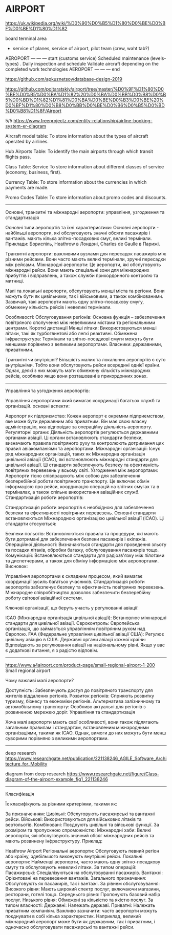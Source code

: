 # AIRPORT

https://uk.wikipedia.org/wiki/%D0%90%D0%B5%D1%80%D0%BE%D0%BF%D0%BE%D1%80%D1%82

board
terminal 
area

 - service of planes, service of airport, pilot team (crew, waht tab?)

AEROPORT — — — start
    (customs service)
    Scheduled maintenance (levels-types) .
    Daily inspection and schedule
    Validate aircraft depending on the completed work technologies
AEROPORT — — — end

https://github.com/apkuznetsov/database-design-2019

https://github.com/poltaratskiy/airport/tree/master/%D0%9F%D1%80%D0%BE%D0%B5%D0%BA%D1%82%20%D0%BA%D0%BB%D0%B8%D0%B5%D0%BD%D1%82%D1%81%D0%BA%D0%BE%D0%B3%D0%BE%20%D0%BF%D1%80%D0%B8%D0%BB%D0%BE%D0%B6%D0%B5%D0%BD%D0%B8%D1%8F/Airport

5/5
https://www.freeprojectz.com/entity-relationship/airline-booking-system-er-diagram

<!-- TABLES  begin -->
Aircraft model table: To store information about the types of aircraft operated by airlines.

Hub Airports Table: To identify the main airports through which transit flights pass.

Class Table: Service To store information about different classes of service (economy, business, first).

Currency Table: To store information about the currencies in which payments are made.

Promo Codes Table: To store information about promo codes and discounts.
<!-- TABLES  end -->

------------------------------

Основні, транзитні та міжнародні аеропорти: управління, узгодження та стандартизація


Основні типи аеропортів та їхні характеристики:
Основні аеропорти - найбільші аеропорти, які обслуговують значні обсяги пасажирів і вантажів. мають кілька злітно-посадкових смуг, великі термінали. Приклади: Бориспіль, Heathrow в Лондоні, Charles de Gaulle в Парижі. 

Транзитні аеропорти: важливими вузлами для пересадок пасажирів між різними рейсами.
 Вони часто мають великі термінали, зручні пересадки між рейсами.
Міжнародні аеропорти: Це аеропорти, які обслуговують міжнародні рейси. Вони мають спеціальні 
зони для міжнародних прибуттів і відправлень, а також служби прикордонного контролю та митниці.

Малі та локальні аеропорти, обслуговують менші міста та регіони. Вони можуть 
бути як цивільними, так і військовими, а також комбінованими. Зазвичай, такі аеропорти мають одну
 злітно-посадкову смугу, обмежену кількість рейсів і невеликі термінали.

Особливості:
Обслуговування регіонів: Основна функція – забезпечення повітряного сполучення між невеликими містами та регіональними центрами.
Короткі дистанції
Менші літаки: Використовуються менші літаки, такі як турбогвинтові або легкі реактивні.
Обмежена інфраструктура: Термінали та злітно-посадкові смуги можуть бути меншими  порівняно з великими аеропортами.
Власники:  державними, приватними.

Транзитні чи внутрішні?
Більшість малих та локальних аеропортів є суто внутрішніми. Тобто вони обслуговують рейси 
всередині однієї країни. Однак, деякі з них можуть мати обмежену кількість міжнародних рейсів, 
особливо якщо вони розташовані в прикордонних зонах.



-----------------------------
Управління та узгодження аеропортів:

Управління аеропортами який вимагає координації багатьох служб та організацій. основні аспекти:

Аеропорт як підприємство: Кожен аеропорт є окремим підприємством, яке може бути державним
 або приватним. Він має свою власну адміністрацію, яка відповідає за операційну діяльність аеропорту.
Регуляторні органи: Діяльність аеропортів регулюється державними органами авіації. 
Ці органи встановлюють стандарти безпеки, визначають правила повітряного руху та контролюють
 дотримання цих правил авіакомпаніями та аеропортами.
Міжнародні організації: Існує ряд міжнародних організацій, таких як Міжнародна організація 
цивільної авіації (ICAO), які встановлюють міжнародні стандарти для цивільної авіації. 
Ці стандарти забезпечують безпеку та ефективність повітряних перевезень у всьому світі.
Узгодження між аеропортами: Аеропорти тісно співпрацюють між собою для забезпечення безперебійної 
роботи повітряного транспорту. Це включає обмін інформацією про рейси, координацію операцій 
на злітних смугах та в терміналах, а також спільне використання авіаційних служб.
Стандартизація роботи аеропортів:

Стандартизація роботи аеропортів є необхідною для забезпечення безпеки та ефективності повітряних
 перевезень. Основні стандарти встановлюються Міжнародною організацією цивільної авіації (ICAO). Ці стандарти стосуються:

Безпеки польотів: Встановлюються правила та процедури, які мають бути дотримані для забезпечення безпеки пасажирів і екіпажів.
Операційної діяльності: Визначаються стандарти для проведення зльоту та посадки літаків, обробки багажу, обслуговування пасажирів тощо.
Комунікацій: Встановлюються стандарти для радіозв'язку між пілотами та диспетчерами, а також для обміну інформацією між аеропортами.
Висновок:

Управління аеропортами є складним процесом, який вимагає координації зусиль багатьох учасників. 
Стандартизація роботи аеропортів забезпечує безпеку та ефективність повітряних перевезень. 
Міжнародне співробітництво дозволяє забезпечити безперебійну роботу світової авіаційної системи.

Ключові організації, що беруть участь у регулюванні авіації:

ICAO (Міжнародна організація цивільної авіації): Встановлює міжнародні стандарти для цивільної авіації.
Євроконтроль: Європейська організація, що займається управлінням повітряним рухом над Європою.
FAA (Федеральне управління цивільної авіації США): Регулює цивільну авіацію в США.
Державні органи авіації кожної країни: Відповідають за регулювання авіації на національному рівні.
Якщо у вас є додаткові питання, я з радістю відповім.

----

https://www.a4airport.com/product-page/small-regional-airport-1-200
Small regional airport

Чому важливі малі аеропорти?

Доступність: Забезпечують доступ до повітряного транспорту для жителів віддалених регіонів.
Розвиток регіонів: Сприяють розвитку туризму, бізнесу та економіки регіонів.
Альтернатива залізничному та автомобільному транспорту: Особливо актуальні для регіонів з розвиненою мережею доріг.
Управління та стандартизація

Хоча малі аеропорти мають свої особливості, вони також підлягають загальним правилам і стандартам, 
встановленим міжнародними організаціями, такими як ICAO. Однак, вимоги до них можуть бути 
менш суворими порівняно з великими аеропортами.

-----------------------


deep research
https://www.researchgate.net/publication/221138246_AGILE_Software_Architecture_for_Mobility

diagram from deep research 
https://www.researchgate.net/figure/Class-diagram-of-the-airport-example_fig1_221138246

-----------------------

Класифікація 

Їх класифікують за різними критеріями, такими як:

За призначенням:
Цивільні: Обслуговують пасажирські та вантажні рейси.
Військові: Використовуються для військових літаків та вертольотів.
Комбіновані: Поєднують цивільні та військові функції.
За розміром та пропускною спроможністю:
Міжнародні хаби: Великі аеропорти, які обслуговують значний обсяг міжнародних рейсів та мають розвинену інфраструктуру. 
Приклад:

Heathrow Airport
Регіональні аеропорти: Обслуговують певний регіон або країну, здебільшого виконують внутрішні рейси.
Локальні аеропорти: Найменші аеропорти, часто мають одну злітно-посадкову смугу та обслуговують невеликі літаки.
За типом операцій:
Пасажирські: Спеціалізуються на обслуговуванні пасажирів.
Вантажні: Орієнтовані на перевезення вантажів.
Загального призначення: Обслуговують як пасажирів, так і вантажі.
За рівнем обслуговування:
Високого рівня: Мають широкий спектр послуг, включаючи магазини, ресторани, готелі тощо.
Середнього рівня: Пропонують базовий набір послуг.
Низького рівня: Обмежені за кількістю та якістю послуг.
За типом власності:
Державні: Належать державі.
Приватні: Належать приватним компаніям.
Важливо зазначити: часто аеропорти можуть поєднувати в собі кілька характеристик. Наприклад, великий міжнародний 
аеропорт може бути як державним, так і приватним, і одночасно обслуговувати пасажирські та вантажні рейси.